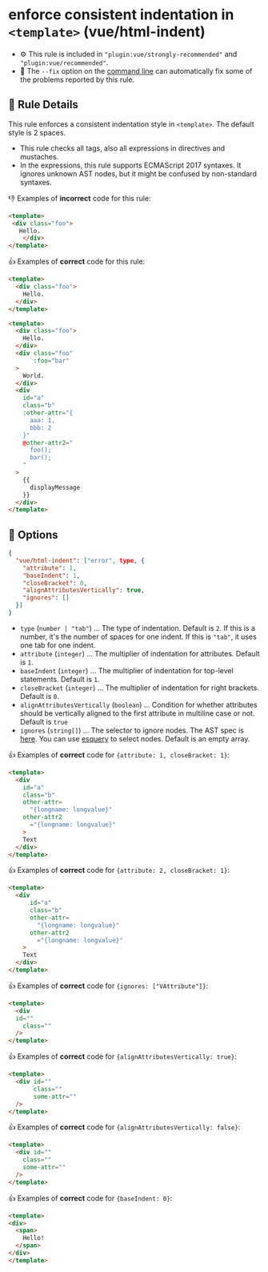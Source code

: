 # enforce consistent indentation in `<template>` (vue/html-indent)

- :gear: This rule is included in `"plugin:vue/strongly-recommended"` and `"plugin:vue/recommended"`.
- :wrench: The `--fix` option on the [command line](https://eslint.org/docs/user-guide/command-line-interface#fixing-problems) can automatically fix some of the problems reported by this rule.

## :book: Rule Details

This rule enforces a consistent indentation style in `<template>`. The default style is 2 spaces.

- This rule checks all tags, also all expressions in directives and mustaches.
- In the expressions, this rule supports ECMAScript 2017 syntaxes. It ignores unknown AST nodes, but it might be confused by non-standard syntaxes.

:-1: Examples of **incorrect** code for this rule:

```html
<template>
 <div class="foo">
   Hello.
    </div>
</template>
```

:+1: Examples of **correct** code for this rule:

```html
<template>
  <div class="foo">
    Hello.
  </div>
</template>
```

```html
<template>
  <div class="foo">
    Hello.
  </div>
  <div class="foo"
       :foo="bar"
  >
    World.
  </div>
  <div
    id="a"
    class="b"
    :other-attr="{
      aaa: 1,
      bbb: 2
    }"
    @other-attr2="
      foo();
      bar();
    "
  >
    {{
      displayMessage
    }}
  </div>
</template>
```

## :wrench: Options

```json
{
  "vue/html-indent": ["error", type, {
    "attribute": 1,
    "baseIndent": 1,
    "closeBracket": 0,
    "alignAttributesVertically": true,
    "ignores": []
  }]
}
```

- `type` (`number | "tab"`) ... The type of indentation. Default is `2`. If this is a number, it's the number of spaces for one indent. If this is `"tab"`, it uses one tab for one indent.
- `attribute` (`integer`) ... The multiplier of indentation for attributes. Default is `1`.
- `baseIndent` (`integer`) ... The multiplier of indentation for top-level statements. Default is `1`.
- `closeBracket` (`integer`) ... The multiplier of indentation for right brackets. Default is `0`.
- `alignAttributesVertically` (`boolean`) ... Condition for whether attributes should be vertically aligned to the first attribute in multiline case or not. Default is `true`
- `ignores` (`string[]`) ... The selector to ignore nodes. The AST spec is [here](https://github.com/mysticatea/vue-eslint-parser/blob/master/docs/ast.md). You can use [esquery](https://github.com/estools/esquery#readme) to select nodes. Default is an empty array.

:+1: Examples of **correct** code for `{attribute: 1, closeBracket: 1}`:

```html
<template>
  <div
    id="a"
    class="b"
    other-attr=
      "{longname: longvalue}"
    other-attr2
      ="{longname: longvalue}"
    >
    Text
  </div>
</template>
```

:+1: Examples of **correct** code for `{attribute: 2, closeBracket: 1}`:

```html
<template>
  <div
      id="a"
      class="b"
      other-attr=
        "{longname: longvalue}"
      other-attr2
        ="{longname: longvalue}"
    >
    Text
  </div>
</template>
```

:+1: Examples of **correct** code for `{ignores: ["VAttribute"]}`:

```html
<template>
  <div
  id=""
    class=""
  />
</template>
```

:+1: Examples of **correct** code for `{alignAttributesVertically: true}`:

```html
<template>
  <div id=""
       class=""
       some-attr=""
  />
</template>
```

:+1: Examples of **correct** code for `{alignAttributesVertically: false}`:

```html
<template>
  <div id=""
    class=""
    some-attr=""
  />
</template>
```

:+1: Examples of **correct** code for `{baseIndent: 0}`:

```html
<template>
<div>
  <span>
    Hello!
  </span>
</div>
</template>
```
